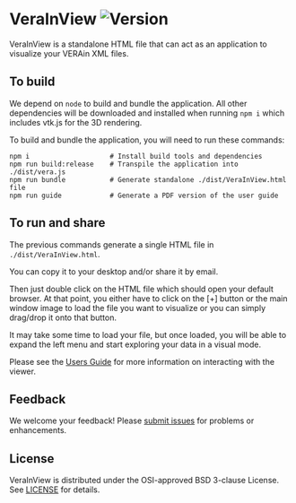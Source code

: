 # VeraInView ![Version](https://badge.fury.io/js/%40doe-casl%2Fverain-view.svg)


VeraInView is a standalone HTML file that can act as an application to visualize your VERAin XML files.

## To build

We depend on `node` to build and bundle the application. All other dependencies will be downloaded and installed when running `npm i` which includes vtk.js for the 3D rendering.

To build and bundle the application, you will need to run these commands:

```
npm i                    # Install build tools and dependencies
npm run build:release    # Transpile the application into ./dist/vera.js
npm run bundle           # Generate standalone ./dist/VeraInView.html file
npm run guide            # Generate a PDF version of the user guide 
```

## To run and share

The previous commands generate a single HTML file in `./dist/VeraInView.html`.

You can copy it to your desktop and/or share it by email.

Then just double click on the HTML file which should open your default browser.
At that point, you either have to click on the [+] button or the main window image to load the file you want to visualize or you can simply drag/drop it onto that button.

It may take some time to load your file, but once loaded, you will be able to expand the left menu and start exploring your data in a visual mode.

Please see the [Users Guide](doc/users_guide.md) for more information on interacting with the viewer.

## Feedback

We welcome your feedback! Please [submit issues](https://github.com/CASL/VeraInView/issues) for problems or enhancements.

## License

VeraInView is distributed under the OSI-approved BSD 3-clause License.
See [LICENSE](LICENSE) for details.
